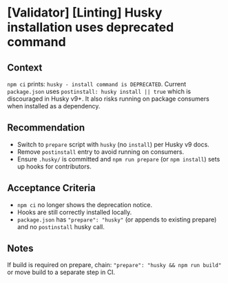 # [Validator] [Linting] Husky installation uses deprecated command

## Context

`npm ci` prints: `husky - install command is DEPRECATED`. Current `package.json` uses `postinstall: husky install || true` which is discouraged in Husky v9+. It also risks running on package consumers when installed as a dependency.

## Recommendation

- Switch to `prepare` script with `husky` (no `install`) per Husky v9 docs.
- Remove `postinstall` entry to avoid running on consumers.
- Ensure `.husky/` is committed and `npm run prepare` (or `npm install`) sets up hooks for contributors.

## Acceptance Criteria

- `npm ci` no longer shows the deprecation notice.
- Hooks are still correctly installed locally.
- `package.json` has `"prepare": "husky"` (or appends to existing prepare) and no `postinstall` husky call.

## Notes

If build is required on prepare, chain: `"prepare": "husky && npm run build"` or move build to a separate step in CI.
